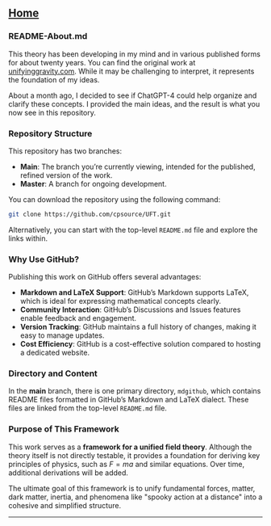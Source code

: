[Home](https://t2m.io/VwvDcuw)
---

### README-About.md

This theory has been developing in my mind and in various published forms for about twenty years. You can find the original work at [unifyinggravity.com](http://unifyinggravity.com). While it may be challenging to interpret, it represents the foundation of my ideas.

About a month ago, I decided to see if ChatGPT-4 could help organize and clarify these concepts. I provided the main ideas, and the result is what you now see in this repository.

### Repository Structure

This repository has two branches:
- **Main**: The branch you’re currently viewing, intended for the published, refined version of the work.
- **Master**: A branch for ongoing development.

You can download the repository using the following command:

```bash
git clone https://github.com/cpsource/UFT.git
```

Alternatively, you can start with the top-level `README.md` file and explore the links within.

### Why Use GitHub?

Publishing this work on GitHub offers several advantages:
- **Markdown and LaTeX Support**: GitHub’s Markdown supports LaTeX, which is ideal for expressing mathematical concepts clearly.
- **Community Interaction**: GitHub’s Discussions and Issues features enable feedback and engagement.
- **Version Tracking**: GitHub maintains a full history of changes, making it easy to manage updates.
- **Cost Efficiency**: GitHub is a cost-effective solution compared to hosting a dedicated website.

### Directory and Content

In the **main** branch, there is one primary directory, `mdgithub`, which contains README files formatted in GitHub’s Markdown and LaTeX dialect. These files are linked from the top-level `README.md` file.

### Purpose of This Framework

This work serves as a **framework for a unified field theory**. Although the theory itself is not directly testable, it provides a foundation for deriving key principles of physics, such as $F = ma$ and similar equations. Over time, additional derivations will be added.

The ultimate goal of this framework is to unify fundamental forces, matter, dark matter, inertia, and phenomena like "spooky action at a distance" into a cohesive and simplified structure.

--- 
